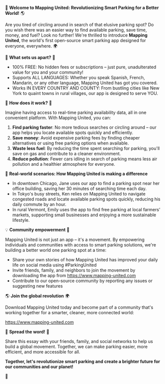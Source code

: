🚀 **Welcome to Mapping United: Revolutionizing Smart Parking for a Better World!** 🌎

Are you tired of circling around in search of that elusive parking spot? Do you wish there was an easier way to find available parking, save time, money, and fuel? Look no further! We're thrilled to introduce **Mapping United**, the world's first open-source smart parking app designed for everyone, everywhere. 🌍

🎉 **What sets us apart?** 🎊

* 100% FREE: No hidden fees or subscriptions – just pure, unadulterated value for you and your community!
* Supports ALL LANGUAGES: Whether you speak Spanish, French, Mandarin, or any other language, Mapping United has got you covered.
* Works IN EVERY COUNTRY AND COUNTY: From bustling cities like New York to quaint towns in rural villages, our app is designed to serve YOU.

🚗 **How does it work?** 🤔

Imagine having access to real-time parking availability data, all in one convenient platform. With Mapping United, you can:

1. **Find parking faster**: No more tedious searches or circling around – our app helps you locate available spots quickly and efficiently.
2. **Save money**: Avoid expensive parking fees by finding cheaper alternatives or using free parking options when available.
3. **Waste less fuel**: By reducing the time spent searching for parking, you'll save on gas and contribute to a cleaner environment.
4. **Reduce pollution**: Fewer cars idling in search of parking means less air pollution and a healthier atmosphere for everyone.

🌟 **Real-world scenarios: How Mapping United is making a difference**

* In downtown Chicago, Jane uses our app to find a parking spot near her office building, saving her 30 minutes of searching time each day.
* In Tokyo's busy streets, Ken relies on Mapping United to navigate congested roads and locate available parking spots quickly, reducing his daily commute by an hour.
* In rural Vermont, Emily uses the app to find free parking at local farmers' markets, supporting small businesses and enjoying a more sustainable lifestyle.

💡 **Community empowerment** 💪

Mapping United is not just an app – it's a movement. By empowering individuals and communities with access to smart parking solutions, we're building a better world one parking spot at a time:

* Share your own stories of how Mapping United has improved your daily life on social media using #ParkingUnited
* Invite friends, family, and neighbors to join the movement by downloading the app from https://www.mapping-united.com
* Contribute to our open-source community by reporting any issues or suggesting new features

🌎 **Join the global revolution** 🌍

Download Mapping United today and become part of a community that's working together for a smarter, cleaner, more connected world:

https://www.mapping-united.com

📢 **Spread the word!** 📢

Share this essay with your friends, family, and social networks to help us build a global movement. Together, we can make parking easier, more efficient, and more accessible for all.

**Together, let's revolutionize smart parking and create a brighter future for our communities and our planet!**

💖